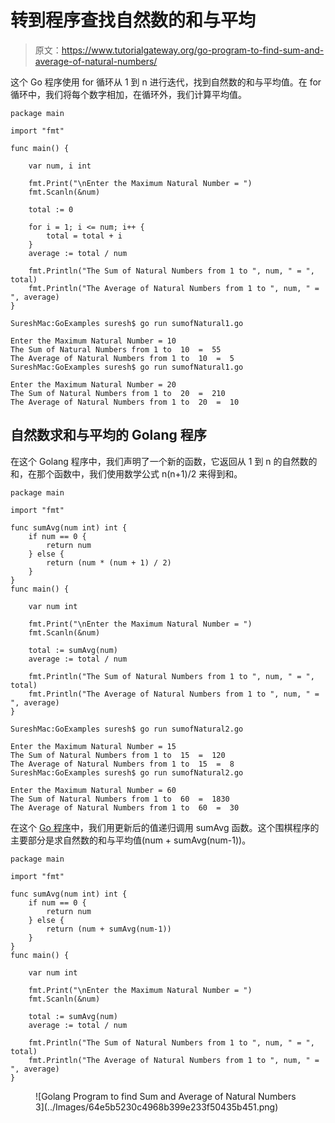 # 转到程序查找自然数的和与平均

> 原文：<https://www.tutorialgateway.org/go-program-to-find-sum-and-average-of-natural-numbers/>

这个 Go 程序使用 for 循环从 1 到 n 进行迭代，找到自然数的和与平均值。在 for 循环中，我们将每个数字相加，在循环外，我们计算平均值。

```
package main

import "fmt"

func main() {

    var num, i int

    fmt.Print("\nEnter the Maximum Natural Number = ")
    fmt.Scanln(&num)

    total := 0

    for i = 1; i <= num; i++ {
        total = total + i
    }
    average := total / num

    fmt.Println("The Sum of Natural Numbers from 1 to ", num, " = ", total)
    fmt.Println("The Average of Natural Numbers from 1 to ", num, " = ", average)
}
```

```
SureshMac:GoExamples suresh$ go run sumofNatural1.go

Enter the Maximum Natural Number = 10
The Sum of Natural Numbers from 1 to  10  =  55
The Average of Natural Numbers from 1 to  10  =  5
SureshMac:GoExamples suresh$ go run sumofNatural1.go

Enter the Maximum Natural Number = 20
The Sum of Natural Numbers from 1 to  20  =  210
The Average of Natural Numbers from 1 to  20  =  10
```

## 自然数求和与平均的 Golang 程序

在这个 Golang 程序中，我们声明了一个新的函数，它返回从 1 到 n 的自然数的和，在那个函数中，我们使用数学公式 n(n+1)/2 来得到和。

```
package main

import "fmt"

func sumAvg(num int) int {
    if num == 0 {
        return num
    } else {
        return (num * (num + 1) / 2)
    }
}
func main() {

    var num int

    fmt.Print("\nEnter the Maximum Natural Number = ")
    fmt.Scanln(&num)

    total := sumAvg(num)
    average := total / num

    fmt.Println("The Sum of Natural Numbers from 1 to ", num, " = ", total)
    fmt.Println("The Average of Natural Numbers from 1 to ", num, " = ", average)
}
```

```
SureshMac:GoExamples suresh$ go run sumofNatural2.go

Enter the Maximum Natural Number = 15
The Sum of Natural Numbers from 1 to  15  =  120
The Average of Natural Numbers from 1 to  15  =  8
SureshMac:GoExamples suresh$ go run sumofNatural2.go

Enter the Maximum Natural Number = 60
The Sum of Natural Numbers from 1 to  60  =  1830
The Average of Natural Numbers from 1 to  60  =  30
```

在这个 [Go 程序](https://www.tutorialgateway.org/go-programs/)中，我们用更新后的值递归调用 sumAvg 函数。这个围棋程序的主要部分是求自然数的和与平均值(num + sumAvg(num-1))。

```
package main

import "fmt"

func sumAvg(num int) int {
    if num == 0 {
        return num
    } else {
        return (num + sumAvg(num-1))
    }
}
func main() {

    var num int

    fmt.Print("\nEnter the Maximum Natural Number = ")
    fmt.Scanln(&num)

    total := sumAvg(num)
    average := total / num

    fmt.Println("The Sum of Natural Numbers from 1 to ", num, " = ", total)
    fmt.Println("The Average of Natural Numbers from 1 to ", num, " = ", average)
}
```

<figure class="wp-block-image size-large">![Golang Program to find Sum and Average of Natural Numbers 3](../Images/64e5b5230c4968b399e233f50435b451.png)</figure>